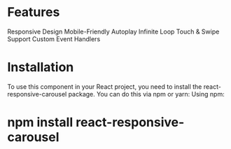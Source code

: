 # 
# Features
Responsive Design
Mobile-Friendly
Autoplay
Infinite Loop
Touch & Swipe Support
Custom Event Handlers

# Installation
To use this component in your React project, you need to install the react-responsive-carousel package. You can do this via npm or yarn:
Using npm:
# npm install react-responsive-carousel
